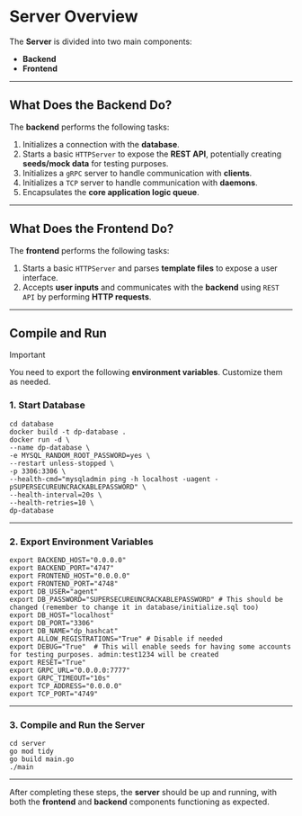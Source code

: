 # **Server Overview**

The **Server** is divided into two main components:

- **Backend**
- **Frontend**

---

## **What Does the Backend Do?**

The **backend** performs the following tasks:

1. Initializes a connection with the **database**.
2. Starts a basic `HTTPServer` to expose the **REST API**, potentially creating **seeds/mock data** for testing purposes.
3. Initializes a `gRPC` server to handle communication with **clients**.
4. Initializes a `TCP` server to handle communication with **daemons**.
5. Encapsulates the **core application logic queue**.

---

## **What Does the Frontend Do?**

The **frontend** performs the following tasks:

1. Starts a basic `HTTPServer` and parses **template files** to expose a user interface.
2. Accepts **user inputs** and communicates with the **backend** using `REST API` by performing **HTTP requests**.

---

## **Compile and Run**

> [!IMPORTANT]  
> You need to export the following **environment variables**. Customize them as needed.

### **1. Start Database**

```
cd database
docker build -t dp-database .
docker run -d \
--name dp-database \
-e MYSQL_RANDOM_ROOT_PASSWORD=yes \
--restart unless-stopped \
-p 3306:3306 \
--health-cmd="mysqladmin ping -h localhost -uagent -pSUPERSECUREUNCRACKABLEPASSWORD" \
--health-interval=20s \
--health-retries=10 \
dp-database
```

---

### **2. Export Environment Variables**

```
export BACKEND_HOST="0.0.0.0"
export BACKEND_PORT="4747"
export FRONTEND_HOST="0.0.0.0"
export FRONTEND_PORT="4748"
export DB_USER="agent"
export DB_PASSWORD="SUPERSECUREUNCRACKABLEPASSWORD" # This should be changed (remember to change it in database/initialize.sql too)
export DB_HOST="localhost"
export DB_PORT="3306"
export DB_NAME="dp_hashcat"
export ALLOW_REGISTRATIONS="True" # Disable if needed
export DEBUG="True"  # This will enable seeds for having some accounts for testing purposes. admin:test1234 will be created
export RESET="True"
export GRPC_URL="0.0.0.0:7777"
export GRPC_TIMEOUT="10s"
export TCP_ADDRESS="0.0.0.0"
export TCP_PORT="4749"
```

---

### **3. Compile and Run the Server**

```
cd server
go mod tidy
go build main.go
./main
```

---

After completing these steps, the **server** should be up and running, with both the **frontend** and **backend** components functioning as expected.

